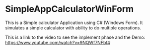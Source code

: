 # SimpleAppCalculatorWinForm
This is a Simple calculator Application using C# (Windows Form). It simulates a simple calculator with ability to do multiple operations.

This is a link to the video to see the implement phase and the Demo: https://www.youtube.com/watch?v=9NQWf7NFbf4
